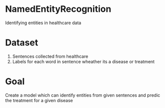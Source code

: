 # NamedEntityRecognition
Identifying entities in healthcare data

# Dataset

1) Sentences collected from healthcare
2) Labels for each word in sentence wheather its a disease or treatment

# Goal

Create a model which can identify entities from given sentences and predic the treatment for a given disease

